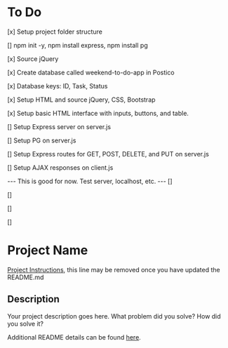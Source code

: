 # To Do
[x] Setup project folder structure

[] npm init -y, npm install express, npm install pg

[x] Source jQuery

[x] Create database called weekend-to-do-app in Postico

[x] Database keys: ID, Task, Status

[x] Setup HTML and source jQuery, CSS, Bootstrap

[x] Setup basic HTML interface with inputs, buttons, and table.

[] Setup Express server on server.js

[] Setup PG on server.js

[] Setup Express routes for GET, POST, DELETE, and PUT on server.js

[] Setup AJAX responses on client.js

--- This is good for now. Test server, localhost, etc. ---
[]

[]

[]

[]

# Project Name

[Project Instructions](./INSTRUCTIONS.md), this line may be removed once you have updated the README.md

## Description

Your project description goes here. What problem did you solve? How did you solve it?

Additional README details can be found [here](https://github.com/PrimeAcademy/readme-template/blob/master/README.md).
